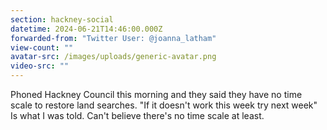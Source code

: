 ```yaml
---
section: hackney-social
datetime: 2024-06-21T14:46:00.000Z
forwarded-from: "Twitter User: @joanna_latham"
view-count: ""
avatar-src: /images/uploads/generic-avatar.png
video-src: ""
---
```

Phoned Hackney Council this morning and they said they have no time scale to restore land searches. "If it doesn't work this week try next week" Is what I was told. Can't believe there's no time scale at least.
